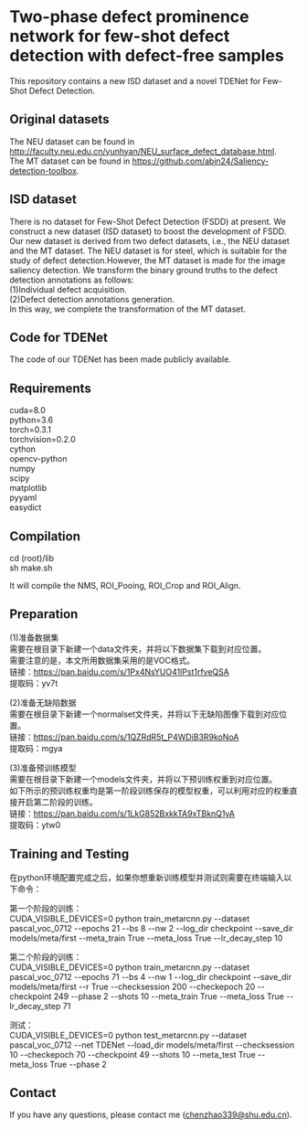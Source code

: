 # Two-phase defect prominence network for few-shot defect detection with defect-free samples
This repository contains a new ISD dataset and a novel TDENet for Few-Shot Defect Detection.

Original datasets
------
The NEU dataset can be found in http://faculty.neu.edu.cn/yunhyan/NEU_surface_defect_database.html. <br>
The MT dataset can be found in  https://github.com/abin24/Saliency-detection-toolbox. <br>

ISD dataset
------
There is no dataset for Few-Shot Defect Detection (FSDD) at present. We construct a new dataset (ISD dataset) to boost the development of FSDD. Our new dataset is derived from two defect datasets, i.e., the NEU dataset and the MT dataset. The NEU dataset is for steel, which is suitable for the study of defect detection.However, the MT dataset is made for the image saliency detection. We transform the binary ground truths to the defect detection annotations as follows:<br>
(1)Individual defect acquisition.<br>
(2)Defect detection annotations generation. <br>
In this way, we complete the transformation of the MT dataset.

Code for TDENet
------
The code of our TDENet has been made publicly available.

Requirements
------
cuda=8.0<br>
python=3.6<br>
torch=0.3.1<br>
torchvision=0.2.0<br>
cython<br>
opencv-python<br>
numpy<br>
scipy<br>
matplotlib<br>
pyyaml<br>
easydict<br>

Compilation
------
cd (root)/lib<br>
sh make.sh<br>

It will compile the NMS, ROI_Pooing, ROI_Crop and ROI_Align.<br>

Preparation
------
(1)准备数据集<br>
需要在根目录下新建一个data文件夹，并将以下数据集下载到对应位置。<br>
需要注意的是，本文所用数据集采用的是VOC格式。<br>
链接：https://pan.baidu.com/s/1Px4NsYUO41lPst1rfveQSA <br>
提取码：yv7t<br>

(2)准备无缺陷数据<br>
需要在根目录下新建一个normalset文件夹，并将以下无缺陷图像下载到对应位置。<br>
链接：https://pan.baidu.com/s/1QZRdR5t_P4WDiB3R9koNoA  <br>
提取码：mgya <br>

(3)准备预训练模型<br>
需要在根目录下新建一个models文件夹，并将以下预训练权重到对应位置。<br>
如下所示的预训练权重均是第一阶段训练保存的模型权重，可以利用对应的权重直接开启第二阶段的训练。<br>
链接：https://pan.baidu.com/s/1LkG852BxkkTA9xTBknQ1yA <br>
提取码：ytw0<br>

Training and Testing
------
在python环境配置完成之后，如果你想重新训练模型并测试则需要在终端输入以下命令：<br>

第一个阶段的训练：<br>
CUDA_VISIBLE_DEVICES=0 python train_metarcnn.py --dataset pascal_voc_0712 --epochs 21 --bs 8 --nw 2 --log_dir checkpoint --save_dir models/meta/first --meta_train True --meta_loss True --lr_decay_step 10<br>

第二个阶段的训练：<br>
CUDA_VISIBLE_DEVICES=0 python train_metarcnn.py --dataset pascal_voc_0712 --epochs 71 --bs 4 --nw 1 --log_dir checkpoint --save_dir models/meta/first --r True --checksession 200 --checkepoch 20 --checkpoint 249 --phase 2 --shots 10 --meta_train True --meta_loss True --lr_decay_step 71<br>

测试：<br>
CUDA_VISIBLE_DEVICES=0 python test_metarcnn.py --dataset pascal_voc_0712 --net TDENet --load_dir models/meta/first  --checksession 10 --checkepoch 70 --checkpoint 49 --shots 10 --meta_test True --meta_loss True --phase 2<br>

Contact
-------
If you have any questions, please contact me (chenzhao339@shu.edu.cn).<br>
